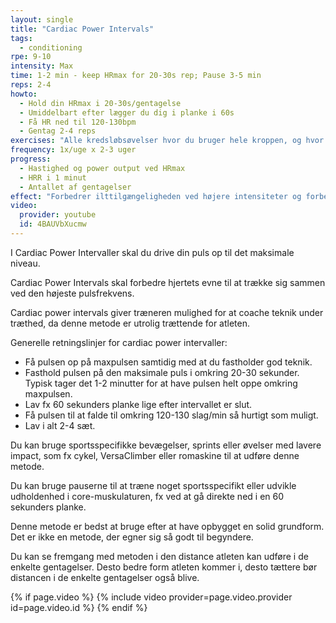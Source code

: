 ```yaml
---
layout: single
title: "Cardiac Power Intervals"
tags:
  - conditioning
rpe: 9-10
intensity: Max
time: 1-2 min - keep HRmax for 20-30s rep; Pause 3-5 min
reps: 2-4
howto:
  - Hold din HRmax i 20-30s/gentagelse
  - Umiddelbart efter lægger du dig i planke i 60s
  - Få HR ned til 120-130bpm
  - Gentag 2-4 reps
exercises: "Alle kredsløbsøvelser hvor du bruger hele kroppen, og hvor du kan få din puls op på maxpulsen kan bruges. Du kan overveje at bruge øvelser med low impact, men du kan også bruge sprint og løb."
frequency: 1x/uge x 2-3 uger
progress:
  - Hastighed og power output ved HRmax
  - HRR i 1 minut
  - Antallet af gentagelser
effect: "Forbedrer ilttilgængeligheden ved højere intensiteter og forbedrer udholdenheden af hjertemusklen ved høje intensiteter."
video:
  provider: youtube
  id: 4BAUVbXucmw
---
```


I Cardiac Power Intervaller skal du drive din puls op til det maksimale niveau.

Cardiac Power Intervals skal forbedre hjertets evne til at trække sig sammen ved den højeste pulsfrekvens.

Cardiac power intervals giver træneren mulighed for at coache teknik under træthed, da denne metode er utrolig trættende for atleten.

Generelle retningslinjer for cardiac power intervaller:

- Få pulsen op på maxpulsen samtidig med at du fastholder god teknik.
- Fasthold pulsen på den maksimale puls i omkring 20-30 sekunder. Typisk tager det 1-2 minutter for at have pulsen helt oppe omkring maxpulsen.
- Lav fx 60 sekunders planke lige efter intervallet er slut.
- Få pulsen til at falde til omkring 120-130 slag/min så hurtigt som muligt.
- Lav i alt 2-4 sæt.

Du kan bruge sportsspecifikke bevægelser, sprints eller øvelser med lavere impact, som fx cykel, VersaClimber eller romaskine til at udføre denne metode.

Du kan bruge pauserne til at træne noget sportsspecifikt eller udvikle udholdenhed i core-muskulaturen, fx ved at gå direkte ned i en 60 sekunders planke.

Denne metode er bedst at bruge efter at have opbygget en solid grundform. Det er ikke en metode, der egner sig så godt til begyndere.

Du kan se fremgang med metoden i den distance atleten kan udføre i de enkelte gentagelser. Desto bedre form atleten kommer i, desto tættere bør distancen i de enkelte gentagelser også blive.

{% if page.video %}
  {% include video provider=page.video.provider id=page.video.id %}
{% endif %}
